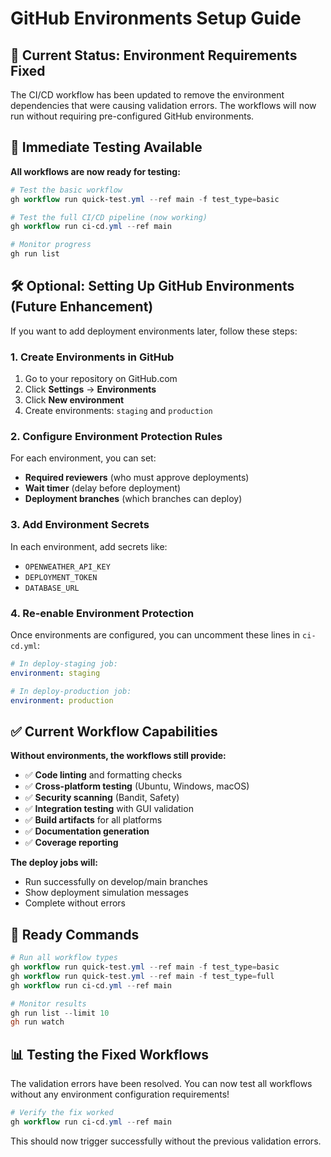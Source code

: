 # GitHub Environments Setup Guide

## 🔧 Current Status: Environment Requirements Fixed

The CI/CD workflow has been updated to remove the environment dependencies that were causing validation errors. The workflows will now run without requiring pre-configured GitHub environments.

## 🚀 Immediate Testing Available

**All workflows are now ready for testing:**

```powershell
# Test the basic workflow
gh workflow run quick-test.yml --ref main -f test_type=basic

# Test the full CI/CD pipeline (now working)
gh workflow run ci-cd.yml --ref main

# Monitor progress
gh run list
```

## 🛠️ Optional: Setting Up GitHub Environments (Future Enhancement)

If you want to add deployment environments later, follow these steps:

### 1. Create Environments in GitHub

1. Go to your repository on GitHub.com
2. Click **Settings** → **Environments**
3. Click **New environment**
4. Create environments: `staging` and `production`

### 2. Configure Environment Protection Rules

For each environment, you can set:

- **Required reviewers** (who must approve deployments)
- **Wait timer** (delay before deployment)
- **Deployment branches** (which branches can deploy)

### 3. Add Environment Secrets

In each environment, add secrets like:

- `OPENWEATHER_API_KEY`
- `DEPLOYMENT_TOKEN`
- `DATABASE_URL`

### 4. Re-enable Environment Protection

Once environments are configured, you can uncomment these lines in `ci-cd.yml`:

```yaml
# In deploy-staging job:
environment: staging

# In deploy-production job:
environment: production
```

## ✅ Current Workflow Capabilities

**Without environments, the workflows still provide:**

- ✅ **Code linting** and formatting checks
- ✅ **Cross-platform testing** (Ubuntu, Windows, macOS)
- ✅ **Security scanning** (Bandit, Safety)
- ✅ **Integration testing** with GUI validation
- ✅ **Build artifacts** for all platforms
- ✅ **Documentation generation**
- ✅ **Coverage reporting**

**The deploy jobs will:**

- Run successfully on develop/main branches
- Show deployment simulation messages
- Complete without errors

## 🎯 Ready Commands

```powershell
# Run all workflow types
gh workflow run quick-test.yml --ref main -f test_type=basic
gh workflow run quick-test.yml --ref main -f test_type=full
gh workflow run ci-cd.yml --ref main

# Monitor results
gh run list --limit 10
gh run watch
```

## 📊 Testing the Fixed Workflows

The validation errors have been resolved. You can now test all workflows without any environment configuration requirements!

```powershell
# Verify the fix worked
gh workflow run ci-cd.yml --ref main
```

This should now trigger successfully without the previous validation errors.
